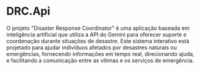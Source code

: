 # DRC.Api

O projeto "Disaster Response Coordinator" é uma aplicação baseada em inteligência artificial que utiliza a API do Gemini para oferecer suporte e coordenação durante situações de desastre. Este sistema interativo está projetado para ajudar indivíduos afetados por desastres naturais ou emergências, fornecendo informações em tempo real, direcionando ajuda, e facilitando a comunicação entre as vítimas e os serviços de emergência.
